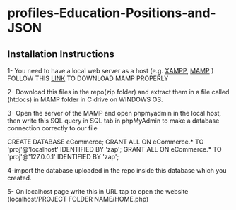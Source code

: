 # profiles-Education-Positions-and-JSON

## Installation Instructions
1- You need to have a local web server as a host (e.g. [XAMPP](https://www.apachefriends.org/download.html), [MAMP](https://www.mamp.info/en/downloads/) )
FOLLOW THIS [LINK](https://www.youtube.com/watch?v=0P6DEUJaVTc&t=4s) TO DOWNLOAD MAMP PROPERLY 

2- Download this files in the repo(zip folder) and extract them in a file called (htdocs) in MAMP folder in C drive on WINDOWS OS.

3- Open the server of the MAMP and open phpmyadmin in the local host, then write this SQL query in SQL tab in phpMyAdmin to make a database connection correctly to our file

CREATE DATABASE eCommerce;
GRANT ALL ON eCommerce.* TO 'proj'@'localhost' IDENTIFIED BY 'zap';
GRANT ALL ON eCommerce.* TO 'proj'@'127.0.0.1' IDENTIFIED BY 'zap';

4-import the database uploaded in the repo inside this database which you created.

5- On localhost page write this in URL tap to open the website (localhost/PROJECT FOLDER NAME/HOME.php)
